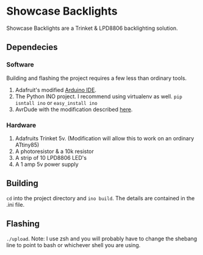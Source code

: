 Showcase Backlights
====
Showcase Backlights are a Trinket & LPD8806 backlighting solution.
## Dependecies
### Software
Building and flashing the project requires a few less than ordinary tools.
1. Adafruit's modified [Arduino IDE](http:TODO).
2. The Python INO project. I recommend using virtualenv as well. `pip isntall ino` or `easy_install ino`
3. AvrDude with the modification described [here](http:TODO).

### Hardware
1. Adafruits Trinket 5v. (Modification will allow this to work on an ordinary ATtiny85)
2. A photoresistor & a 10k resistor
3. A strip of 10 LPD8806 LED's
4. A 1 amp 5v power supply

## Building
`cd` into the project directory and `ino build`.
The details are contained in the .ini file.

## Flashing
`./upload`.
Note: I use zsh and you will probably have to change the shebang line to point to bash or whichever shell you are using.